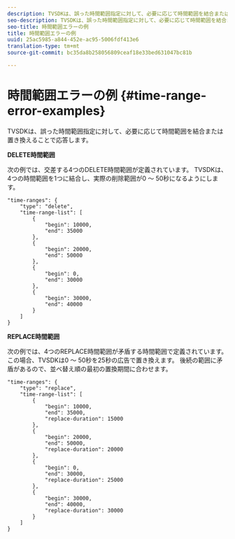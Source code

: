 ```yaml
---
description: TVSDKは、誤った時間範囲指定に対して、必要に応じて時間範囲を結合または置き換えることで応答します。
seo-description: TVSDKは、誤った時間範囲指定に対して、必要に応じて時間範囲を結合または置き換えることで応答します。
seo-title: 時間範囲エラーの例
title: 時間範囲エラーの例
uuid: 25ac5985-a844-452e-ac95-5006fdf413e6
translation-type: tm+mt
source-git-commit: bc35da8b258056809ceaf18e33bed631047bc81b

---
```



# 時間範囲エラーの例 {#time-range-error-examples}

TVSDKは、誤った時間範囲指定に対して、必要に応じて時間範囲を結合または置き換えることで応答します。

**DELETE時間範囲**

次の例では、交差する4つのDELETE時間範囲が定義されています。 TVSDKは、4つの時間範囲を1つに結合し、実際の削除範囲が0 ～ 50秒になるようにします。

```
"time-ranges": {
    "type": "delete",
    "time-range-list": [
        {
            "begin": 10000,
            "end": 35000
        },
        {
            "begin": 20000,
            "end": 50000
        },
        {
            "begin": 0,
            "end": 30000
        },
        {
            "begin": 30000,
            "end": 40000
        }
    ]
}
```

**REPLACE時間範囲**

次の例では、4つのREPLACE時間範囲が矛盾する時間範囲で定義されています。 この場合、TVSDKは0 ～ 50秒を25秒の広告で置き換えます。 後続の範囲に矛盾があるので、並べ替え順の最初の置換期間に合わせます。

```
"time-ranges": {
    "type": "replace",
    "time-range-list": [
        {
            "begin": 10000,
            "end": 35000,
            "replace-duration": 15000
        },
        {
            "begin": 20000,
            "end": 50000,
            "replace-duration": 20000
        },
        {
            "begin": 0,
            "end": 30000,
            "replace-duration": 25000
        },
        {
            "begin": 30000,
            "end": 40000,
            "replace-duration": 30000
        }
    ]
}
```
